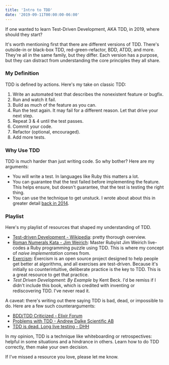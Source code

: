 ```yaml
---
title: 'Intro to TDD'
date: '2019-09-11T00:00:00-06:00'
---
```


If one wanted to learn Test-Driven Development, AKA TDD, in 2019, where should
they start?

It's worth mentioning first that there are different versions of TDD. There's
outside-in or black-box TDD, red-green-refactor, BDD, ATDD, and more. They're
all in the same family, but they differ. Each version has a purpose, but they
can distract from understanding the core principles they all share.

### My Definition

TDD is defined by actions. Here's my take on classic TDD:

1. Write an automated test that describes the nonexistent feature or bugfix.
1. Run and watch it fail.
1. Build as much of the feature as you can.
1. Run the test again. It may fail for a different reason. Let that drive your next step.
1. Repeat 3 & 4 until the test passes.
1. Commit your code.
1. Refactor (optional, encouraged).
1. Add more tests.

### Why Use TDD

TDD is much harder than just writing code. So why bother? Here are my arguments:

- You will write a test. In languages like Ruby this matters a lot.
- You can guarantee that the test failed before implementing the feature. This
  helps ensure, but doesn't guarantee, that the test is testing the right
  thing.
- You can use the technique to get unstuck. I wrote about about this in greater
  detail [back in 2014][49].

### Playlist

Here's my playlist of resources that shaped my understanding of TDD.

- [Test-driven Development - Wikipedia](https://en.wikipedia.org/wiki/Test-driven_development): pretty
  thorough overview.
- [Roman Numerals Kata - Jim Weirich][kata]: Master Rubyist Jim Weirich
  live-codes a Ruby programming puzzle using TDD. This is where my concept of _naive
  implementation_ comes from.
- [Exercism][exercism]: Exercism is an open source project designed to help
  people get better at algorithms, and all exercises are test-driven. Because
  it's initially so counterintuitive, deliberate practice is the key to TDD. This is a
  great resource to get that practice.
- _Test Driven Development: By Example_ by Kent Beck. I'd be remiss if I didn't
  include this book, which is credited with inventing or rediscovering TDD. I've
  never read it.

A caveat: there's writing out there saying TDD is bad, dead, or impossible to
do. Here are a few such counterarguments:

- [BDD/TDD Criticized - Elixir Forum](https://elixirforum.com/t/bdd-tdd-criticized/759/72)
- [Problems with TDD - Andrew Dalke Scientific AB](http://www.dalkescientific.com/writings/diary/archive/2009/12/29/problems_with_tdd.html)
- [TDD is dead. Long live testing - DHH](https://dhh.dk/2014/tdd-is-dead-long-live-testing.html)

In my opinion, TDD is a technique like whiteboarding or retrospectives: helpful
in some situations and a hindrance in others. Learn how to do TDD correctly,
then make your own decision.


If I've missed a resource you love, please let me know.

[kata]: https://www.youtube.com/watch?v=983zk0eqYLY
[tcr]: https://medium.com/@tdeniffel/tcr-test-commit-revert-a-test-alternative-to-tdd-6e6b03c22bec
[exercism]: https://exercism.io/ 
[49]: /week-49/
